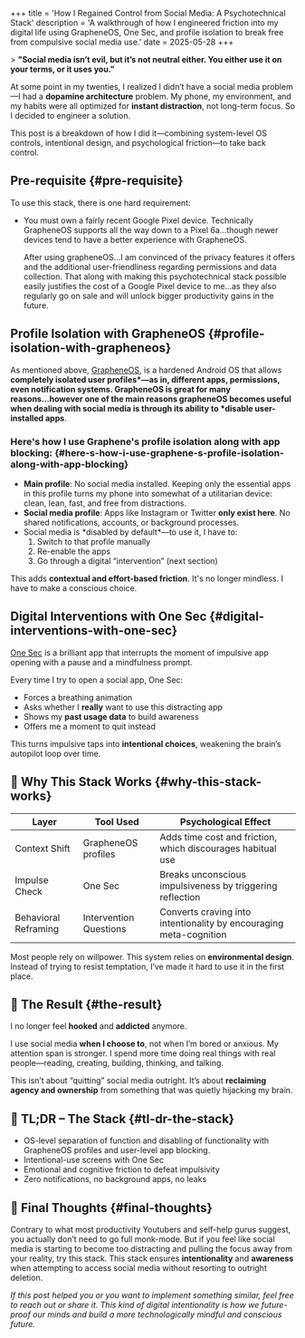 +++
title = 'How I Regained Control from Social Media: A Psychotechnical Stack'
description = 'A walkthrough of how I engineered friction into my digital life using GrapheneOS, One Sec, and profile isolation to break free from compulsive social media use.'
date = 2025-05-28
+++

&gt; **"Social media isn’t evil, but it’s not neutral either. You either use it on your terms, or it uses you."**

At some point in my twenties, I realized I didn’t have a social media problem—I had a **dopamine architecture** problem. My phone, my environment, and my habits were all optimized for **instant distraction**, not long-term focus. So I decided to engineer a solution.

This post is a breakdown of how I did it—combining system-level OS controls, intentional design, and psychological friction—to take back control.


## Pre-requisite {#pre-requisite}

To use this stack, there is one hard requirement:

-   You must own a fairly recent Google Pixel device. Technically GrapheneOS supports all the way down to a Pixel 6a...though newer devices tend to have
    a better experience with GrapheneOS.

    After using grapheneOS...I am convinced of the privacy features it offers and the additional user-friendliness regarding permissions and data collection.
    That along with making this psychotechnical stack possible easily justifies the cost of a Google Pixel device to me...as they also regularly go on sale and will unlock bigger productivity gains in the future.


## Profile Isolation with GrapheneOS {#profile-isolation-with-grapheneos}

As mentioned above, [GrapheneOS](https://grapheneos.org), is a hardened Android OS that allows **completely isolated user profiles\*—as in, different apps, permissions, even notification systems.
GrapheneOS is great for many reasons...however one of the main reasons grapheneOS becomes
useful when dealing with social media is through its ability to \*disable user-installed apps**.


### Here's how I use Graphene's profile isolation along with app blocking: {#here-s-how-i-use-graphene-s-profile-isolation-along-with-app-blocking}

-   **Main profile**: No social media installed. Keeping only the essential apps in this profile turns my phone into somewhat of a utilitarian device: clean, lean, fast, and free from distractions.
-   **Social media profile**: Apps like Instagram or Twitter **only exist here**. No shared notifications, accounts, or background processes.
-   Social media is \*disabled by default\*—to use it, I have to:
    1.  Switch to that profile manually
    2.  Re-enable the apps
    3.  Go through a digital “intervention” (next section)

This adds **contextual and effort-based friction**. It's no longer mindless. I have to make a conscious choice.


## Digital Interventions with One Sec {#digital-interventions-with-one-sec}

[One Sec](https://one-sec.app) is a brilliant app that interrupts the moment of impulsive app opening with a pause and a mindfulness prompt.

Every time I try to open a social app, One Sec:

-   Forces a breathing animation
-   Asks whether I **really** want to use this distracting app
-   Shows my **past usage data** to build awareness
-   Offers me a moment to quit instead

This turns impulsive taps into **intentional choices**, weakening the brain’s autopilot loop over time.


## 🧰 Why This Stack Works {#why-this-stack-works}

| Layer                | Tool Used              | Psychological Effect                                               |
|----------------------|------------------------|--------------------------------------------------------------------|
| Context Shift        | GrapheneOS profiles    | Adds time cost and friction, which discourages habitual use        |
| Impulse Check        | One Sec                | Breaks unconscious impulsiveness by triggering reflection          |
| Behavioral Reframing | Intervention Questions | Converts craving into intentionality by encouraging meta-cognition |

Most people rely on willpower. This system relies on **environmental design**. Instead of trying to resist temptation, I’ve made it hard to use it in the first place.


## 🎯 The Result {#the-result}

I no longer feel **hooked** and **addicted** anymore.

I use social media **when I choose to**, not when I’m bored or anxious. My attention span is stronger. I spend more time doing real things with real people—reading, creating, building, thinking, and talking.

This isn’t about “quitting” social media outright. It’s about **reclaiming agency and ownership** from something that was quietly hijacking my brain.


## 🧩 TL;DR – The Stack {#tl-dr-the-stack}

-   OS-level separation of function and disabling of functionality with GrapheneOS profiles and user-level app blocking.
-   Intentional-use screens with One Sec
-   Emotional and cognitive friction to defeat impulsivity
-   Zero notifications, no background apps, no leaks


## 🙌 Final Thoughts {#final-thoughts}

Contrary to what most productivity Youtubers and self-help gurus suggest, you actually don’t need to go full monk-mode. But if you feel like social media is starting to become too distracting and pulling the focus away from your reality, try this stack. This stack ensures **intentionality** and **awareness** when attempting to access social media without resorting to outright deletion.

_If this post helped you or you want to implement something similar, feel free to reach out or share it. This kind of digital intentionality is how we future-proof our minds and build a more technologically mindful and conscious future._
